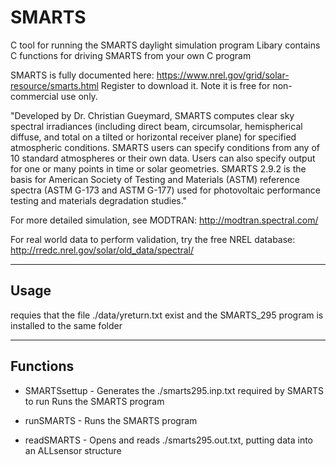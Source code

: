 # SMARTS
C tool for running the SMARTS daylight simulation program
Libary contains C functions for driving SMARTS from your own C program

SMARTS is fully documented here: https://www.nrel.gov/grid/solar-resource/smarts.html
Register to download it. Note it is free for non-commercial use only.

"Developed by Dr. Christian Gueymard, SMARTS computes clear sky spectral irradiances (including direct beam, circumsolar, hemispherical diffuse, and total on a tilted or horizontal receiver plane) for specified atmospheric conditions. SMARTS users can specify conditions from any of 10 standard atmospheres or their own data. Users can also specify output for one or many points in time or solar geometries. SMARTS 2.9.2 is the basis for American Society of Testing and Materials (ASTM) reference spectra (ASTM G-173 and ASTM G-177) used for photovoltaic performance testing and materials degradation studies."

For more detailed simulation, see MODTRAN: http://modtran.spectral.com/

For real world data to perform validation, try the free NREL database: http://rredc.nrel.gov/solar/old_data/spectral/

*********************************

## Usage

requies that the file ./data/yreturn.txt exist and the SMARTS_295 program is installed to the same folder

*********************************

## Functions

- SMARTSsettup - Generates the ./smarts295.inp.txt required by SMARTS to run Runs the SMARTS program

- runSMARTS - Runs the SMARTS program

- readSMARTS - Opens and reads ./smarts295.out.txt, putting data into an ALLsensor structure

